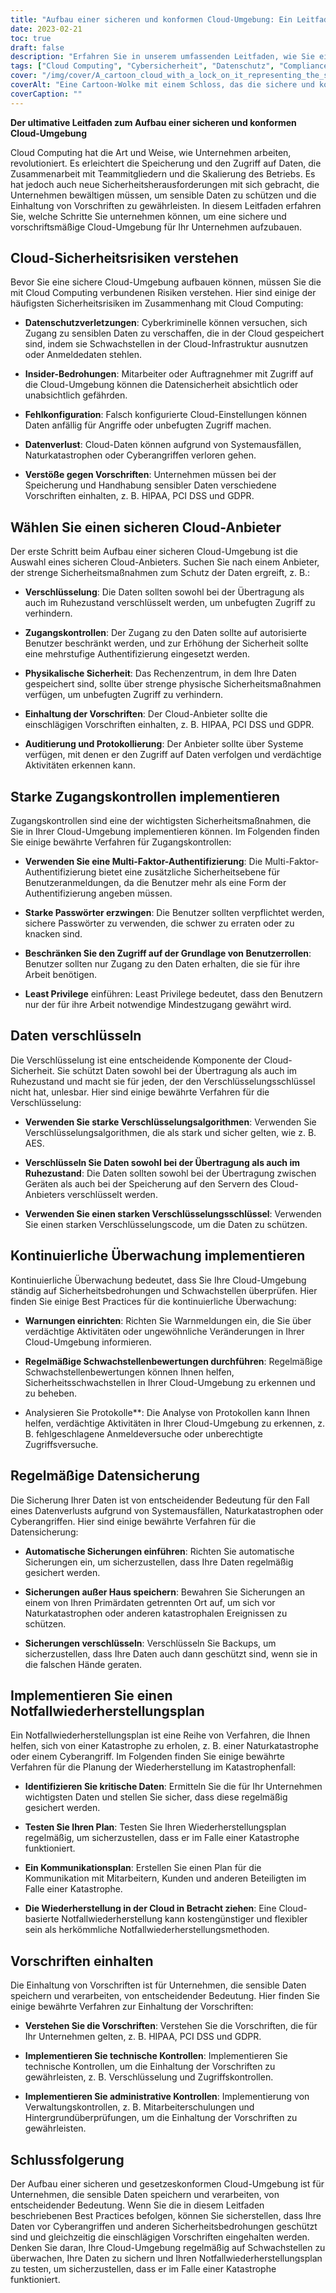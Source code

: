 ```yaml
---
title: "Aufbau einer sicheren und konformen Cloud-Umgebung: Ein Leitfaden"
date: 2023-02-21
toc: true
draft: false
description: "Erfahren Sie in unserem umfassenden Leitfaden, wie Sie eine sichere und konforme Cloud-Umgebung für Ihr Unternehmen aufbauen."
tags: ["Cloud Computing", "Cybersicherheit", "Datenschutz", "Compliance", "HIPAA", "PCI DSS", "GDPR", "Datensicherung", "Notfallwiederherstellung", "Verschlüsselung", "Zugangskontrollen", "Multi-Faktor-Authentifizierung", "kontinuierliche Überwachung", "Schwachstellenanalysen", "Datenschutzverletzungen", "Insider-Bedrohungen", "Fehlkonfiguration", "Datenverlust", "Cloud-Anbieter", "Sicherheitsmaßnahmen"]
cover: "/img/cover/A_cartoon_cloud_with_a_lock_on_it_representing_the_secure_cloud.png"
coverAlt: "Eine Cartoon-Wolke mit einem Schloss, das die sichere und konforme Cloud-Umgebung darstellt, die in diesem Artikel aufgebaut wird."
coverCaption: ""
---
```


**Der ultimative Leitfaden zum Aufbau einer sicheren und konformen Cloud-Umgebung**

Cloud Computing hat die Art und Weise, wie Unternehmen arbeiten, revolutioniert. Es erleichtert die Speicherung und den Zugriff auf Daten, die Zusammenarbeit mit Teammitgliedern und die Skalierung des Betriebs. Es hat jedoch auch neue Sicherheitsherausforderungen mit sich gebracht, die Unternehmen bewältigen müssen, um sensible Daten zu schützen und die Einhaltung von Vorschriften zu gewährleisten. In diesem Leitfaden erfahren Sie, welche Schritte Sie unternehmen können, um eine sichere und vorschriftsmäßige Cloud-Umgebung für Ihr Unternehmen aufzubauen.

## Cloud-Sicherheitsrisiken verstehen

Bevor Sie eine sichere Cloud-Umgebung aufbauen können, müssen Sie die mit Cloud Computing verbundenen Risiken verstehen. Hier sind einige der häufigsten Sicherheitsrisiken im Zusammenhang mit Cloud Computing:

- **Datenschutzverletzungen**: Cyberkriminelle können versuchen, sich Zugang zu sensiblen Daten zu verschaffen, die in der Cloud gespeichert sind, indem sie Schwachstellen in der Cloud-Infrastruktur ausnutzen oder Anmeldedaten stehlen.

- **Insider-Bedrohungen**: Mitarbeiter oder Auftragnehmer mit Zugriff auf die Cloud-Umgebung können die Datensicherheit absichtlich oder unabsichtlich gefährden.

- **Fehlkonfiguration**: Falsch konfigurierte Cloud-Einstellungen können Daten anfällig für Angriffe oder unbefugten Zugriff machen.

- **Datenverlust**: Cloud-Daten können aufgrund von Systemausfällen, Naturkatastrophen oder Cyberangriffen verloren gehen.

- **Verstöße gegen Vorschriften**: Unternehmen müssen bei der Speicherung und Handhabung sensibler Daten verschiedene Vorschriften einhalten, z. B. HIPAA, PCI DSS und GDPR.

## Wählen Sie einen sicheren Cloud-Anbieter

Der erste Schritt beim Aufbau einer sicheren Cloud-Umgebung ist die Auswahl eines sicheren Cloud-Anbieters. Suchen Sie nach einem Anbieter, der strenge Sicherheitsmaßnahmen zum Schutz der Daten ergreift, z. B.:

- **Verschlüsselung**: Die Daten sollten sowohl bei der Übertragung als auch im Ruhezustand verschlüsselt werden, um unbefugten Zugriff zu verhindern.

- **Zugangskontrollen**: Der Zugang zu den Daten sollte auf autorisierte Benutzer beschränkt werden, und zur Erhöhung der Sicherheit sollte eine mehrstufige Authentifizierung eingesetzt werden.

- **Physikalische Sicherheit**: Das Rechenzentrum, in dem Ihre Daten gespeichert sind, sollte über strenge physische Sicherheitsmaßnahmen verfügen, um unbefugten Zugriff zu verhindern.

- **Einhaltung der Vorschriften**: Der Cloud-Anbieter sollte die einschlägigen Vorschriften einhalten, z. B. HIPAA, PCI DSS und GDPR.

- **Auditierung und Protokollierung**: Der Anbieter sollte über Systeme verfügen, mit denen er den Zugriff auf Daten verfolgen und verdächtige Aktivitäten erkennen kann.

## Starke Zugangskontrollen implementieren

Zugangskontrollen sind eine der wichtigsten Sicherheitsmaßnahmen, die Sie in Ihrer Cloud-Umgebung implementieren können. Im Folgenden finden Sie einige bewährte Verfahren für Zugangskontrollen:

- **Verwenden Sie eine Multi-Faktor-Authentifizierung**: Die Multi-Faktor-Authentifizierung bietet eine zusätzliche Sicherheitsebene für Benutzeranmeldungen, da die Benutzer mehr als eine Form der Authentifizierung angeben müssen.

- **Starke Passwörter erzwingen**: Die Benutzer sollten verpflichtet werden, sichere Passwörter zu verwenden, die schwer zu erraten oder zu knacken sind.

- **Beschränken Sie den Zugriff auf der Grundlage von Benutzerrollen**: Benutzer sollten nur Zugang zu den Daten erhalten, die sie für ihre Arbeit benötigen.

- **Least Privilege** einführen: Least Privilege bedeutet, dass den Benutzern nur der für ihre Arbeit notwendige Mindestzugang gewährt wird.

## Daten verschlüsseln

Die Verschlüsselung ist eine entscheidende Komponente der Cloud-Sicherheit. Sie schützt Daten sowohl bei der Übertragung als auch im Ruhezustand und macht sie für jeden, der den Verschlüsselungsschlüssel nicht hat, unlesbar. Hier sind einige bewährte Verfahren für die Verschlüsselung:

- **Verwenden Sie starke Verschlüsselungsalgorithmen**: Verwenden Sie Verschlüsselungsalgorithmen, die als stark und sicher gelten, wie z. B. AES.

- **Verschlüsseln Sie Daten sowohl bei der Übertragung als auch im Ruhezustand**: Die Daten sollten sowohl bei der Übertragung zwischen Geräten als auch bei der Speicherung auf den Servern des Cloud-Anbieters verschlüsselt werden.

- **Verwenden Sie einen starken Verschlüsselungsschlüssel**: Verwenden Sie einen starken Verschlüsselungscode, um die Daten zu schützen.

## Kontinuierliche Überwachung implementieren

Kontinuierliche Überwachung bedeutet, dass Sie Ihre Cloud-Umgebung ständig auf Sicherheitsbedrohungen und Schwachstellen überprüfen. Hier finden Sie einige Best Practices für die kontinuierliche Überwachung:

- **Warnungen einrichten**: Richten Sie Warnmeldungen ein, die Sie über verdächtige Aktivitäten oder ungewöhnliche Veränderungen in Ihrer Cloud-Umgebung informieren.

- **Regelmäßige Schwachstellenbewertungen durchführen**: Regelmäßige Schwachstellenbewertungen können Ihnen helfen, Sicherheitsschwachstellen in Ihrer Cloud-Umgebung zu erkennen und zu beheben.

- Analysieren Sie Protokolle**: Die Analyse von Protokollen kann Ihnen helfen, verdächtige Aktivitäten in Ihrer Cloud-Umgebung zu erkennen, z. B. fehlgeschlagene Anmeldeversuche oder unberechtigte Zugriffsversuche.

## Regelmäßige Datensicherung

Die Sicherung Ihrer Daten ist von entscheidender Bedeutung für den Fall eines Datenverlusts aufgrund von Systemausfällen, Naturkatastrophen oder Cyberangriffen. Hier sind einige bewährte Verfahren für die Datensicherung:

- **Automatische Sicherungen einführen**: Richten Sie automatische Sicherungen ein, um sicherzustellen, dass Ihre Daten regelmäßig gesichert werden.

- **Sicherungen außer Haus speichern**: Bewahren Sie Sicherungen an einem von Ihren Primärdaten getrennten Ort auf, um sich vor Naturkatastrophen oder anderen katastrophalen Ereignissen zu schützen.

- **Sicherungen verschlüsseln**: Verschlüsseln Sie Backups, um sicherzustellen, dass Ihre Daten auch dann geschützt sind, wenn sie in die falschen Hände geraten.

## Implementieren Sie einen Notfallwiederherstellungsplan

Ein Notfallwiederherstellungsplan ist eine Reihe von Verfahren, die Ihnen helfen, sich von einer Katastrophe zu erholen, z. B. einer Naturkatastrophe oder einem Cyberangriff. Im Folgenden finden Sie einige bewährte Verfahren für die Planung der Wiederherstellung im Katastrophenfall:

- **Identifizieren Sie kritische Daten**: Ermitteln Sie die für Ihr Unternehmen wichtigsten Daten und stellen Sie sicher, dass diese regelmäßig gesichert werden.

- **Testen Sie Ihren Plan**: Testen Sie Ihren Wiederherstellungsplan regelmäßig, um sicherzustellen, dass er im Falle einer Katastrophe funktioniert.

- **Ein Kommunikationsplan**: Erstellen Sie einen Plan für die Kommunikation mit Mitarbeitern, Kunden und anderen Beteiligten im Falle einer Katastrophe.

- **Die Wiederherstellung in der Cloud in Betracht ziehen**: Eine Cloud-basierte Notfallwiederherstellung kann kostengünstiger und flexibler sein als herkömmliche Notfallwiederherstellungsmethoden.

## Vorschriften einhalten

Die Einhaltung von Vorschriften ist für Unternehmen, die sensible Daten speichern und verarbeiten, von entscheidender Bedeutung. Hier finden Sie einige bewährte Verfahren zur Einhaltung der Vorschriften:

- **Verstehen Sie die Vorschriften**: Verstehen Sie die Vorschriften, die für Ihr Unternehmen gelten, z. B. HIPAA, PCI DSS und GDPR.

- **Implementieren Sie technische Kontrollen**: Implementieren Sie technische Kontrollen, um die Einhaltung der Vorschriften zu gewährleisten, z. B. Verschlüsselung und Zugriffskontrollen.

- **Implementieren Sie administrative Kontrollen**: Implementierung von Verwaltungskontrollen, z. B. Mitarbeiterschulungen und Hintergrundüberprüfungen, um die Einhaltung der Vorschriften zu gewährleisten.

## Schlussfolgerung

Der Aufbau einer sicheren und gesetzeskonformen Cloud-Umgebung ist für Unternehmen, die sensible Daten speichern und verarbeiten, von entscheidender Bedeutung. Wenn Sie die in diesem Leitfaden beschriebenen Best Practices befolgen, können Sie sicherstellen, dass Ihre Daten vor Cyberangriffen und anderen Sicherheitsbedrohungen geschützt sind und gleichzeitig die einschlägigen Vorschriften eingehalten werden. Denken Sie daran, Ihre Cloud-Umgebung regelmäßig auf Schwachstellen zu überwachen, Ihre Daten zu sichern und Ihren Notfallwiederherstellungsplan zu testen, um sicherzustellen, dass er im Falle einer Katastrophe funktioniert.

